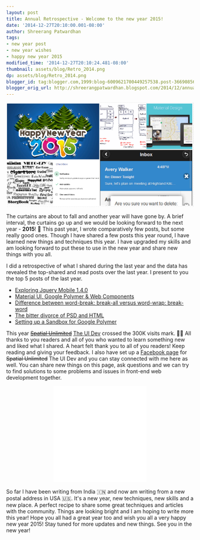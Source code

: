 ```yaml
---
layout: post
title: Annual Retrospective - Welcome to the new year 2015!
date: '2014-12-27T20:10:00.001-08:00'
author: Shreerang Patwardhan
tags:
- new year post
- new year wishes
- happy new year 2015
modified_time: '2014-12-27T20:10:24.481-08:00'
thumbnail: assets/blog/Retro_2014.png
dp: assets/blog/Retro_2014.png
blogger_id: tag:blogger.com,1999:blog-6009621700449257538.post-3669085610893921458
blogger_orig_url: http://shreerangpatwardhan.blogspot.com/2014/12/annual-retrospective-welcome-to-new.html
---
```


![Retro_Collage Image](/assets/blog/Retro_2014.png)

The curtains are about to fall and another year will have gone by. A brief interval, the curtains go up and we would be looking forward to the next year - **2015**! 🎊 This past year, I wrote comparatively few posts, but some really good ones. Though I have shared a few posts this year round, I have learned new things and techniques this year. I have upgraded my skills and am looking forward to put these to use in the new year and share new things with you all.

I did a retrospective of what I shared during the last year and the data has revealed the top-shared and read posts over the last year. I present to you the top 5 posts of the last year.

* [Exploring Jquery Mobile 1.4.0](https://theuidev.github.io/exploring-jquery-mobile-140)
* [Material UI, Google Polymer & Web Components](https://theuidev.github.io/material-ui-google-polymer-web/)
* [Difference between word-break: break-all versus word-wrap: break-word](https://theuidev.github.io/difference-between-word-break-break-all/)
* [The bitter divorce of PSD and HTML](https://theuidev.github.io/the-bitter-divorce-of-psd-and-html/)
* [Setting up a Sandbox for Google Polymer](https://theuidev.github.io/setting-up-sandbox-for-google-polymer/)

This year ~~[Spatial Unlimited](http://shreerangpatwardhan.blogspot.com/)~~ [The UI Dev](https://theuidev.github.io) crossed the 300K visits mark. 🙌🏻 All thanks to you readers and all of you who wanted to learn something new and liked what I shared. A heart felt thank you to all of you readers! Keep reading and giving your feedback. I also have set up a [Facebook page](https://www.facebook.com/SpatialUnlimited) for ~~Spatial Unlimited~~ The UI Dev and you can stay connected with me here as well. You can share new things on this page, ask questions and we can try to find solutions to some problems and issues in front-end web development together.

<div style="text-align: center;"><iframe allowtransparency="true" frameborder="0" scrolling="no" src="//www.facebook.com/plugins/likebox.php?href=https%3A%2F%2Fwww.facebook.com%2Fpages%2FSpatial-Unlimited%2F185149371538692&amp;width=250&amp;height=258&amp;colorscheme=light&amp;show_faces=true&amp;border_color&amp;stream=false&amp;header=false&amp;appId=213800168655901" style="border: none; height: 258px; overflow: hidden; width: 250px;"></iframe></div>

So far I have been writing from India 🇮🇳 and now am writing from a new postal address in USA 🇺🇸. It's a new year, new techniques, new skills and a new place. A perfect recipe to share some great techniques and articles with the community. Things are looking bright and I am hoping to write more this year! Hope you all had a great year too and wish you all a very happy new year 2015! Stay tuned for more updates and new things. See you in the new year!
